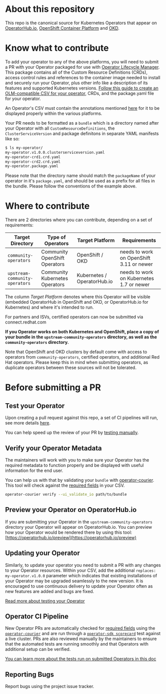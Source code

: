 # About this repository

This repo is the canonical source for Kubernetes Operators that appear on [OperatorHub.io](https://operatorhub.io), [OpenShift Container Platform](https://openshift.com) and [OKD](https://okd.io).

# Know what to contribute

To add your operator to any of the above platforms, you will need to submit a PR with your Operator packaged for use with [Operator Lifecycle Manager](https://github.com/operator-framework/operator-lifecycle-manager/). This package contains all of the Custom Resource Definitions (CRDs), access control rules and references to the container image needed to install and securely run your Operator, plus other info like a description of its features and supported Kubernetes versions. [Follow this guide to create an OLM-compatible CSV for your operator](https://github.com/operator-framework/operator-lifecycle-manager/blob/master/Documentation/design/building-your-csv.md), CRDs, and the package.yaml file for your operator.

An Operator's CSV must contain the annotations mentioned [here][required-fields] for it to be displayed properly within the various platforms.

Your PR needs to be formatted as a `bundle` which is a directory named after your Operator with all `CustomResourceDefinitions`, the `ClusterServiceVersion` and package definitons in separate YAML manifests like so:

```bash
$ ls my-operator/
my-operator.v1.0.0.clusterserviceversion.yaml
my-operator-crd1.crd.yaml
my-operator-crd2.crd.yaml
my-operator.package.yaml
```
Please note that the directory name should match the `packageName` of your operator in it's `package.yaml`, and should be used as a prefix for all files in the bundle. Please follow the conventions of the example above.

# Where to contribute

There are 2 directories where you can contribute, depending on a set of requirements:

| Target Directory               | Type of Operators              | Target Platform             | Requirements                                                  |
|--------------------------------|--------------------------------|-----------------------------|---------------------------------------------------------------|
| `community-operators`          | Community OpenShift Operators  | OpenShift / OKD             | needs to work on OpenShift 3.11 or newer                      |
| `upstream-community-operators` | Community Kubernetes Operators | Kubernetes / OperatorHub.io | needs to work on Kubernetes 1.7 or newer                      |

The column _Target Platform_ denotes where this Operator will be visible (embedded OperatorHub in OpenShift and OKD, or OperatorHub.io for Kubernetes) and where it's intended to run.

For partners and ISVs, certified operators can now be submitted via connect.redhat.com

**If you Operator works on both Kubernetes and OpenShift, place a copy of your bundle in the `upstream-community-operators` directory, as well as the `community-operators` directory.**

Note that OpenShift and OKD clusters by default come with access to operators from `community-operators`, certified operators, and additional Red Hat operators. Please keep this in mind when submitting operators, as duplicate operators between these sources will not be tolerated. 

# Before submitting a PR

## Test your Operator

Upon creating a pull request against this repo, a set of CI pipelines will run, see more details [here](https://github.com/operator-framework/community-operators/blob/master/docs/testing-operators.md).

You can help speed up the review of your PR by [testing manually](https://github.com/operator-framework/community-operators/blob/master/docs/testing-operators.md#manual-testing-on-kubernetes).

## Verify your Operator Metadata

The maintainers will work with you to make sure your Operator has the required metadata to function properly and be displayed with useful information for the end user.

You can help us with that by validating your `bundle` with [operator-courier](https://github.com/operator-framework/operator-courier). This tool will check against the [required fields][required-fields] in your CSV.

```sh
operator-courier verify --ui_validate_io path/to/bundle
```

## Preview your Operator on OperatorHub.io

If you are submitting your Operator in the `upstream-community-operators` directory your Operator will appear on OperatorHub.io. You can preview how your Operator would be rendered there by using this tool: [https://operatorhub.io/preview](https://operatorhub.io/preview)

## Updating your Operator

Similarly, to update your operator you need to submit a PR with any changes to your Operator resources. Within your CSV, add the additional `replaces: my-operator.v1.0.0` parameter which indicates that existing installations of your Operator may be upgraded seamlessly to the new version. It is encouraged to use continuous delivery to update your Operator often as new features are added and bugs are fixed.

[Read more about testing your Operator](docs/testing-operators.md)

## Operator CI Pipeline

New Operator PRs are automatically checked for [required fields][required-fields] using the [`operator-courier`][operator-courier] and are run through a [`operator-sdk scorecard`][sdk-scorecard] test against a live cluster. PRs are also reviewed manually by the maintainers to ensure that the automated tests are running smoothly and that Operators with additional setup can be verified.

[You can learn more about the tests run on submitted Operators in this doc](docs/testing-operators.md)

## Reporting Bugs

Report bugs using the project issue tracker.

[required-fields]: https://github.com/operator-framework/community-operators/blob/master/docs/required-fields.md
[operator-courier]: https://github.com/operator-framework/operator-courier
[sdk-scorecard]:https://github.com/operator-framework/operator-sdk/blob/master/doc/test-framework/scorecard.md
